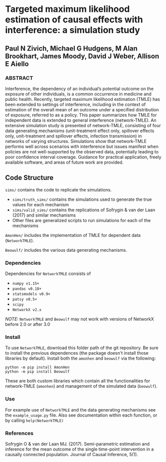 # Targeted maximum likelihood estimation of causal effects with interference: a simulation study

## Paul N Zivich, Michael G Hudgens, M Alan Brookhart, James Moody, David J Weber, Allison E Aiello

### ABSTRACT

Interference, the dependency of an individual’s potential outcome on the exposure of other individuals, is a common
occurrence in medicine and public health. Recently, targeted maximum likelihood estimation (TMLE) has been extended to
settings of interference, including in the context of estimation of the overall mean of an outcome under a specified
distribution of exposure, referred to as a policy. This paper summarizes how TMLE for independent data is extended to
general interference (network-TMLE). An extensive simulation study is presented of network-TMLE, consisting of four
data generating mechanisms (unit-treatment effect only, spillover effects only, unit-treatment and spillover effects,
infection transmission) in networks of varying structures. Simulations show that network-TMLE performs well across
scenarios with interference but issues manifest when policies are not well-supported by the observed data, potentially
leading to poor confidence interval coverage. Guidance for practical application, freely available software, and areas
of future work are provided.

## Code Structure

`sims/` contains the code to replicate the simulations. 
- `sims/truth_sims/` contains the simulations used to generate the true values for each mechanism
- `sims/valid_sims/` contains the replications of Sofrygin & van der Laan (2017) and similar mechanisms
- Other files are generalized scripts to run simulations for each of the mechanisms

`AmonHen/` includes the implementation of TMLE for dependent data (`NetworkTMLE`).

`Beowulf/` includes the various data generating mechanisms. 

### Dependencies

Dependencies for `NetworkTMLE` consists of
- `numpy v1.15+`
- `pandas v0.18+`
- `statsmodels v0.9+`
- `patsy v0.5+`
- `scipy`
- `NetworkX v2.x`

*NOTE:* `NetworkTMLE` and `Beowulf` may not work with versions of NetworkX before 2.0 or after 3.0

### Install

To use `NetworkTMLE`, download this folder path of the git repository. Be sure to install the
previous dependences (the package doesn't install those libraries by default). Install both the 
`amonhen` and `beowulf` via the following:

```
python -m pip install AmonHen
python -m pip install Beowulf
```

These are both custom libraries which contain all the functionalities for network-TMLE (`amonhen`)
and management of the simulated data (`beowulf`).

### Use

For example use of `NetworkTMLE` and the data generating mechanisms see the `example_usage.py` 
file. Also see documentation within each function, or by calling `help(NetworkTMLE)`

### References

Sofrygin O & van der Laan MJ. (2017). Semi-parametric estimation and inference for the mean outcome of
the single time-point intervention in a causally connected population. Journal of Causal Inference, 5(1).